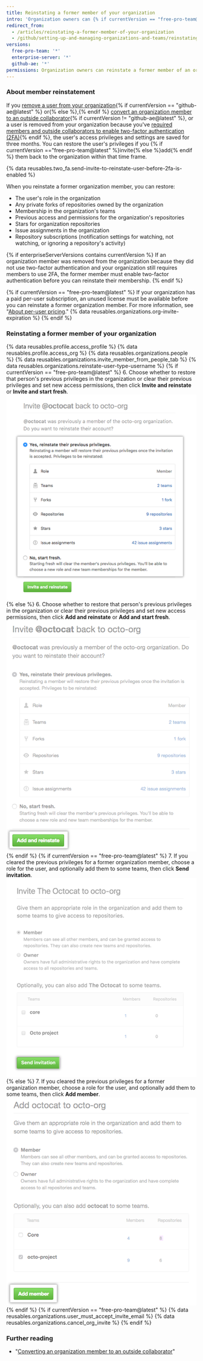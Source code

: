```yaml
---
title: Reinstating a former member of your organization
intro: 'Organization owners can {% if currentVersion == "free-pro-team@latest" %}invite former organization members to rejoin{% else %}add former members to{% endif%} your organization, and choose whether to restore the person''s former role, access permissions, forks, and settings.'
redirect_from:
  - /articles/reinstating-a-former-member-of-your-organization
  - /github/setting-up-and-managing-organizations-and-teams/reinstating-a-former-member-of-your-organization
versions:
  free-pro-team: '*'
  enterprise-server: '*'
  github-ae: '*'
permissions: Organization owners can reinstate a former member of an organization.
---
```

### About member reinstatement

If you [remove a user from your organization](/articles/removing-a-member-from-your-organization){% if currentVersion == "github-ae@latest" %} or{% else %},{% endif %} [convert an organization member to an outside collaborator](/articles/converting-an-organization-member-to-an-outside-collaborator){% if currentVersion != "github-ae@latest" %}, or a user is removed from your organization because you've [required members and outside collaborators to enable two-factor authentication (2FA)](/articles/requiring-two-factor-authentication-in-your-organization){% endif %}, the user's access privileges and settings are saved for three months. You can restore the user's privileges if you {% if currentVersion =="free-pro-team@latest" %}invite{% else %}add{% endif %} them back to the organization within that time frame.

{% data reusables.two_fa.send-invite-to-reinstate-user-before-2fa-is-enabled %}

When you reinstate a former organization member, you can restore:
 - The user's role in the organization
 - Any private forks of repositories owned by the organization
 - Membership in the organization's teams
 - Previous access and permissions for the organization's repositories
 - Stars for organization repositories
 - Issue assignments in the organization
 - Repository subscriptions (notification settings for watching, not watching, or ignoring a repository's activity)

{% if enterpriseServerVersions contains currentVersion %}
If an organization member was removed from the organization because they did not use two-factor authentication and your organization still requires members to use 2FA, the former member must enable two-factor authentication before you can reinstate their membership.
{% endif %}

{% if currentVersion == "free-pro-team@latest" %}
If your organization has a paid per-user subscription, an unused license must be available before you can reinstate a former organization member. For more information, see "[About per-user pricing](/articles/about-per-user-pricing)." {% data reusables.organizations.org-invite-expiration %}
{% endif %}

### Reinstating a former member of your organization

{% data reusables.profile.access_profile %}
{% data reusables.profile.access_org %}
{% data reusables.organizations.people %}
{% data reusables.organizations.invite_member_from_people_tab %}
{% data reusables.organizations.reinstate-user-type-username %}
{% if currentVersion == "free-pro-team@latest" %}
6. Choose whether to restore that person's previous privileges in the organization or clear their previous privileges and set new access permissions, then click **Invite and reinstate** or **Invite and start fresh**.
  ![Choose to restore info or not](/assets/images/help/organizations/choose_whether_to_restore_org_member_info.png)
{% else %}
6. Choose whether to restore that person's previous privileges in the organization or clear their previous privileges and set new access permissions, then click **Add and reinstate** or **Add and start fresh**.
  ![Choose whether to restore privileges](/assets/images/help/organizations/choose_whether_to_restore_org_member_info_ghe.png)
{% endif %}
{% if currentVersion == "free-pro-team@latest" %}
7. If you cleared the previous privileges for a former organization member, choose a role for the user, and optionally add them to some teams, then click **Send invitation**.
  ![Role and team options and send invitation button](/assets/images/help/organizations/add-role-send-invitation.png)
{% else %}
7. If you cleared the previous privileges for a former organization member, choose a role for the user, and optionally add them to some teams, then click **Add member**.
  ![Role and team options and add member button](/assets/images/help/organizations/add-role-add-member.png)
{% endif %}
{% if currentVersion == "free-pro-team@latest" %}
{% data reusables.organizations.user_must_accept_invite_email %} {% data reusables.organizations.cancel_org_invite %}
{% endif %}

### Further reading

- "[Converting an organization member to an outside collaborator](/articles/converting-an-organization-member-to-an-outside-collaborator)"
